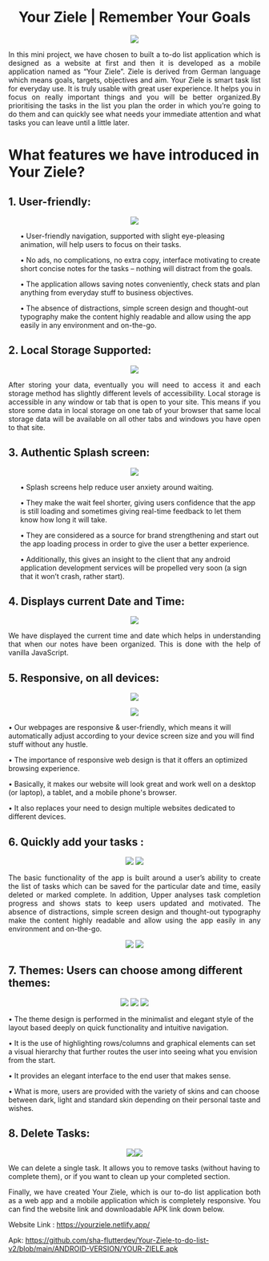 <h1 align="center">Your Ziele | Remember Your Goals</h1>

<p align="center"> <img src=https://user-images.githubusercontent.com/83126866/123592962-93275380-d80b-11eb-8b5e-5149a773fc64.png> </p>


<p align="justify">In this mini project, we have chosen to built a to-do list application which is designed as a website at first and then it is developed as a mobile application named as “Your Ziele”. Ziele is derived from German language which means goals, targets, objectives and aim. Your Ziele is smart task list for everyday use. It is truly usable with great user experience. It helps you in focus on really important things and you will be better organized.By prioritising the tasks in the list you plan the order in which you’re going to do them and can quickly see what needs your immediate attention and what tasks you can leave until a little later.</p>

<h1 align="left">What features we have introduced in Your Ziele?</h1>

<h2 align="left">1.	User-friendly:</h2>
<p align="center"> <img src="https://user-images.githubusercontent.com/83126866/123594072-de8e3180-d80c-11eb-8652-e543ab6257a5.png"> </p>
<ol>
  
•	User-friendly navigation, supported with slight eye-pleasing animation, will help users to focus on their tasks.  
  
•	No ads, no complications, no extra copy, interface motivating to create short concise notes for the tasks – nothing will distract from the goals.
  
•	The application allows saving notes conveniently, check stats and plan anything from everyday stuff to business objectives.
  
•	The absence of distractions, simple screen design and thought-out typography make the content highly readable and allow using the app easily in any environment and on-the-go.
  
  </ol>

<h2 align="left">2.	Local Storage Supported:</h2>
<p align="center"> <img src="https://user-images.githubusercontent.com/83126866/123594606-8c99db80-d80d-11eb-8ffe-fd0a5519739a.png"> </p>
 
<p align="justify">After storing your data, eventually you will need to access it and each storage method has slightly different levels of accessibility. Local storage is accessible in any window or tab that is open to your site. This means if you store some data in local storage on one tab of your browser that same local storage data will be available on all other tabs and windows you have open to that site.</p>

<h2 align="left">3.	Authentic Splash screen:</h2>
<p align="center"> <img src="https://user-images.githubusercontent.com/83126866/123597234-b3a5dc80-d810-11eb-9a96-9d989c88a2b4.png"> </p>

<ol>
  
•	Splash screens help reduce user anxiety around waiting. 
  
•	They make the wait feel shorter, giving users confidence that the app is still loading and sometimes giving real-time feedback to let them know how long it will take.
  
•	They are considered as a source for brand strengthening and start out the app loading process  in order to give the user a better experience.
  
•	Additionally, this gives an insight to the client that any android application development services will be propelled very soon (a sign that it won’t crash, rather start).
  
 </ol>


<h2 align="left">4.	Displays current Date and Time:</h2>
<p align="center"> <img src="https://user-images.githubusercontent.com/83126866/123597267-c0c2cb80-d810-11eb-9379-5d51aeb93136.png"> </p>

<p align="justify">We have displayed the current time and date which helps in understanding that when our notes have been organized. This is done with the help of vanilla JavaScript.</p>
 
<h2 align="left">5.	Responsive, on all devices:</h2>
 
 <p align="center"> <img src="https://user-images.githubusercontent.com/83126866/123597336-d801b900-d810-11eb-92cb-6377271c5ff7.png"></p>

  <p align="center">  <img src="https://user-images.githubusercontent.com/83126866/123597710-4d6d8980-d811-11eb-9756-15217a62aec3.png"> </p>
 
•	Our webpages are responsive & user-friendly, which means it will automatically adjust according to your device screen size and you will find stuff without any hustle. 

•	The importance of responsive web design is that it offers an optimized browsing experience.  

•	Basically, it makes our website will look great and work well on a desktop (or laptop), a tablet, and a mobile phone's browser.

•	It also replaces your need to design multiple websites dedicated to different devices.

<h2 align="left">6.	Quickly add your tasks :</h2>

<p align = "center"> 
<img src="https://user-images.githubusercontent.com/83126866/123598583-4eeb8180-d812-11eb-9f7f-bbbb81f03787.png"> 

  
<img src="https://user-images.githubusercontent.com/83126866/123599162-efda3c80-d812-11eb-8ffc-0f17b386e7a2.png">
  
</p>
        
<p align="justify"> The basic functionality of the app is built around a user’s ability to create the list of tasks which can be saved for the particular date and time, easily deleted or marked complete. In addition, Upper analyses task completion progress and shows stats to keep users updated and motivated. The absence of distractions, simple screen design and thought-out typography make the content highly readable and allow using the app easily in any environment and on-the-go.</p>

<p align = "center"> 
<img src="https://user-images.githubusercontent.com/83126866/123599351-20ba7180-d813-11eb-970e-bda9f91bd4bc.png">

<img src="https://user-images.githubusercontent.com/83126866/123599399-2d3eca00-d813-11eb-804b-49f68d7f9c00.png">

</p>

            

<h2 align="left">7.	Themes: Users can choose among different themes:</h2>

<p align="center"> 
<img src="https://user-images.githubusercontent.com/83126866/123600894-b99dbc80-d814-11eb-9ab4-65e24efc3ef9.png"> 
<img src="https://user-images.githubusercontent.com/83126866/123600530-66c40500-d814-11eb-9ef1-33bf599a0f49.png">
<img src="https://user-images.githubusercontent.com/83126866/123600677-8824f100-d814-11eb-91ba-a39212d7a93b.png">
</p>

•	The theme design is performed in the minimalist and elegant style of the layout based deeply on quick functionality and intuitive navigation. 

•	It is the use of highlighting rows/columns and graphical elements can set a visual hierarchy that further routes the user into seeing what you envision from the start.

•	 It provides an elegant interface to the end user that makes sense.

•	What is more, users are provided with the variety of skins and can choose between dark, light and standard skin depending on their personal taste and wishes. 
                

<h2 align="left">8.	Delete Tasks:</h2>

<p align="center"> 
<img src="https://user-images.githubusercontent.com/83126866/123602235-29607700-d816-11eb-9d1f-05ffd97ab7e4.png" ><span style="display:inline-block;"> 
<img src="https://user-images.githubusercontent.com/83126866/123602277-32e9df00-d816-11eb-901e-8aa4bd88a68f.png" ></span>
</p>

We can delete a single task. It allows you to remove tasks (without having to complete them), or if you want to clean up your completed section.

<p align="justify">Finally, we have created Your Ziele, which is our to-do list application both as a web app and a mobile application which is completely responsive. You can find the website link and downloadable APK link down below.</p>


Website Link : https://yourziele.netlify.app/

Apk: https://github.com/sha-flutterdev/Your-Ziele-to-do-list-v2/blob/main/ANDROID-VERSION/YOUR-ZIELE.apk

